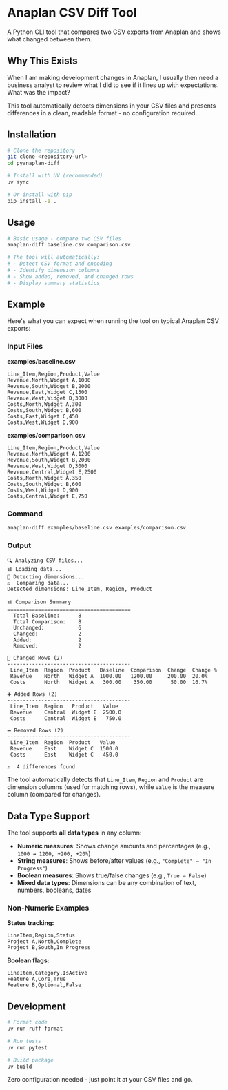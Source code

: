 # Anaplan CSV Diff Tool

A Python CLI tool that compares two CSV exports from Anaplan and shows what changed between them.

## Why This Exists

When I am making development changes in Anaplan, I usually then need a business analyst to review what I did to see if it lines up with expectations. What was the impact?

This tool automatically detects dimensions in your CSV files and presents differences in a clean, readable format - no configuration required.



## Installation

```bash
# Clone the repository
git clone <repository-url>
cd pyanaplan-diff

# Install with UV (recommended)
uv sync

# Or install with pip
pip install -e .
```

## Usage

```bash
# Basic usage - compare two CSV files
anaplan-diff baseline.csv comparison.csv

# The tool will automatically:
# - Detect CSV format and encoding
# - Identify dimension columns
# - Show added, removed, and changed rows
# - Display summary statistics
```

## Example

Here's what you can expect when running the tool on typical Anaplan CSV exports:

### Input Files

**examples/baseline.csv**
```csv
Line_Item,Region,Product,Value
Revenue,North,Widget A,1000
Revenue,South,Widget B,2000
Revenue,East,Widget C,1500
Revenue,West,Widget D,3000
Costs,North,Widget A,300
Costs,South,Widget B,600
Costs,East,Widget C,450
Costs,West,Widget D,900
```

**examples/comparison.csv**
```csv
Line_Item,Region,Product,Value
Revenue,North,Widget A,1200
Revenue,South,Widget B,2000
Revenue,West,Widget D,3000
Revenue,Central,Widget E,2500
Costs,North,Widget A,350
Costs,South,Widget B,600
Costs,West,Widget D,900
Costs,Central,Widget E,750
```

### Command
```bash
anaplan-diff examples/baseline.csv examples/comparison.csv
```

### Output
```
🔍 Analyzing CSV files...
📊 Loading data...
🔎 Detecting dimensions...
⚖️  Comparing data...
Detected dimensions: Line_Item, Region, Product

📊 Comparison Summary
========================================
  Total Baseline:      8  
  Total Comparison:    8  
  Unchanged:           6  
  Changed:             2  
  Added:               2  
  Removed:             2  

🔄 Changed Rows (2)
----------------------------------------
 Line_Item  Region  Product   Baseline  Comparison  Change  Change %
 Revenue    North   Widget A  1000.00   1200.00     200.00  20.0%
 Costs      North   Widget A   300.00    350.00      50.00  16.7%

➕ Added Rows (2)
----------------------------------------
 Line_Item  Region   Product   Value
 Revenue    Central  Widget E  2500.0
 Costs      Central  Widget E   750.0

➖ Removed Rows (2)
----------------------------------------
 Line_Item  Region  Product   Value  
 Revenue    East    Widget C  1500.0
 Costs      East    Widget C   450.0

⚠️  4 differences found
```

The tool automatically detects that `Line_Item`, `Region` and `Product` are dimension columns (used for matching rows), while `Value` is the measure column (compared for changes).

## Data Type Support

The tool supports **all data types** in any column:

- **Numeric measures**: Shows change amounts and percentages (e.g., `1000 → 1200, +200, +20%`)
- **String measures**: Shows before/after values (e.g., `"Complete" → "In Progress"`)
- **Boolean measures**: Shows true/false changes (e.g., `True → False`)
- **Mixed data types**: Dimensions can be any combination of text, numbers, booleans, dates

### Non-Numeric Examples

**Status tracking:**
```csv
LineItem,Region,Status
Project A,North,Complete
Project B,South,In Progress
```

**Boolean flags:**
```csv
LineItem,Category,IsActive
Feature A,Core,True
Feature B,Optional,False
```

## Development

```bash
# Format code
uv run ruff format

# Run tests
uv run pytest

# Build package
uv build
```

Zero configuration needed - just point it at your CSV files and go.
